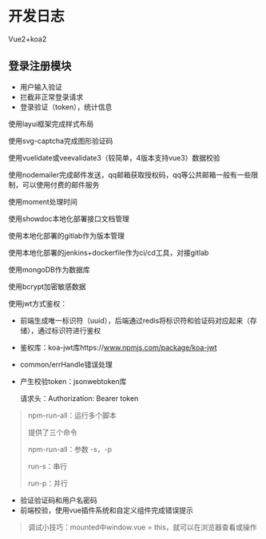 # 开发日志

Vue2+koa2

## 登录注册模块

- 用户输入验证
- 拦截非正常登录请求
- 登录验证（token），统计信息

使用layui框架完成样式布局

使用svg-captcha完成图形验证码

使用vuelidate或veevalidate3（较简单，4版本支持vue3）数据校验

使用nodemailer完成邮件发送，qq邮箱获取授权码，qq等公共邮箱一般有一些限制，可以使用付费的邮件服务

使用moment处理时间

使用showdoc本地化部署接口文档管理

使用本地化部署的gitlab作为版本管理

使用本地化部署的jenkins+dockerfile作为ci/cd工具，对接gitlab

使用mongoDB作为数据库

使用bcrypt加密敏感数据

使用jwt方式鉴权：

- 前端生成唯一标识符（uuid），后端通过redis将标识符和验证码对应起来（存储），通过标识符进行鉴权

- 鉴权库：koa-jwt库https://www.npmjs.com/package/koa-jwt

- common/errHandle错误处理

- 产生校验token：jsonwebtoken库

  请求头：Authorization: Bearer token

> npm-run-all：运行多个脚本
>
> 提供了三个命令
>
> npm-run-all：参数 -s，-p
>
> run-s：串行
>
> run-p：并行

- 验证验证码和用户名密码
- 前端校验，使用vue插件系统和自定义组件完成错误提示

> 调试小技巧：mounted中window.vue = this，就可以在浏览器查看或操作